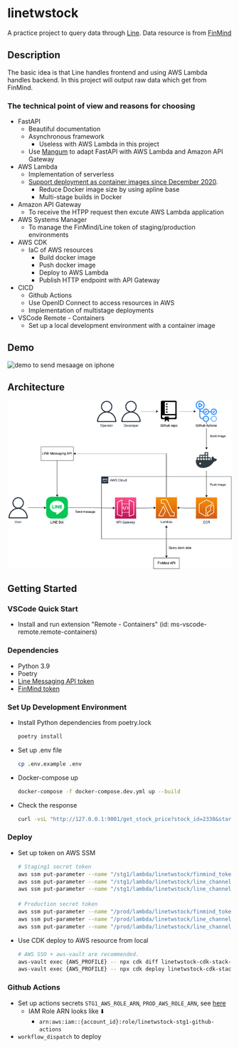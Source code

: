 # linetwstock

A practice project to query data through [Line](https://line.me/). Data resource is from [FinMind](https://github.com/FinMind/FinMind)

## Description

The basic idea is that Line handles frontend and using AWS Lambda handles backend. In this project will output raw data which get from FinMind.

### The technical point of view and reasons for choosing

- FastAPI
  - Beautiful documentation
  - Asynchronous framework
    - Useless with AWS Lambda in this project
  - Use [Mangum](https://github.com/jordaneremieff/mangum) to adapt FastAPI with AWS Lambda and Amazon API Gateway
- AWS Lambda
  - Implementation of serverless
  - [Support deployment as container images since December 2020](https://aws.amazon.com/blogs/aws/new-for-aws-lambda-container-image-support/).
    - Reduce Docker image size by using apline base
    - Multi-stage builds in Docker
- Amazon API Gateway
  - To receive the HTPP request then excute AWS Lambda application
- AWS Systems Manager
  - To manage the FinMind/Line token of staging/production environments
- AWS CDK
  - IaC of AWS resources
    - Build docker image
    - Push docker image
    - Deploy to AWS Lambda
    - Publish HTTP endpoint with API Gateway
- CICD
  - Github Actions
  - Use OpenID Connect to access resources in AWS
  - Implementation of multistage deployments
- VSCode Remote - Containers
  - Set up a local development environment with a container image

## Demo

![demo to send mesaage on iphone](https://user-images.githubusercontent.com/30837573/145703195-626d3eb1-a6cf-485d-b10d-5209ed9b2f38.gif)

## Architecture

![architecture overview](./images/overview.png)

## Getting Started

### VSCode Quick Start

- Install and run extension "Remote - Containers" (id: ms-vscode-remote.remote-containers)

### Dependencies

- Python 3.9
- Poetry
- [Line Messaging API token](https://developers.line.biz/en/services/messaging-api/)
- [FinMind token](https://finmind.github.io/quickstart/)

### Set Up Development Environment

- Install Python dependencies from poetry.lock

    ```bash
    poetry install
    ```

- Set up .env file

    ```bash
    cp .env.example .env
    ```

- Docker-compose up

    ```bash
    docker-compose -f docker-compose.dev.yml up --build
    ```

- Check the response

    ```bash
    curl -vsL "http://127.0.0.1:9001/get_stock_price?stock_id=2330&start_date=2021-12-01"
    ```

### Deploy

- Set up token on AWS SSM

    ```bash
    # Staging1 secret token
    aws ssm put-parameter --name "/stg1/lambda/linetwstock/finmind_token" --value 'secret' --type "SecureString"
    aws ssm put-parameter --name "/stg1/lambda/linetwstock/line_channel_secret" --value 'secret' --type "SecureString"
    aws ssm put-parameter --name "/stg1/lambda/linetwstock/line_channel_access_token" --value 'secret' --type "SecureString"

    # Production secret token
    aws ssm put-parameter --name "/prod/lambda/linetwstock/finmind_token" --value 'secret' --type "SecureString"
    aws ssm put-parameter --name "/prod/lambda/linetwstock/line_channel_secret" --value 'secret' --type "SecureString"
    aws ssm put-parameter --name "/prod/lambda/linetwstock/line_channel_access_token" --value 'secret' --type "SecureString"
    ```

- Use CDK deploy to AWS resource from local

    ```bash
    # AWS SSO + aws-vault are recommended.
    aws-vault exec {AWS_PROFILE} -- npx cdk diff linetwstock-cdk-stack-stg1
    aws-vault exec {AWS_PROFILE} -- npx cdk deploy linetwstock-cdk-stack-stg1
    ```

### Github Actions

- Set up actions secrets `STG1_AWS_ROLE_ARN`, `PROD_AWS_ROLE_ARN`, see [here](https://docs.github.com/en/actions/security-guides/encrypted-secrets)
  - IAM Role ARN looks like ⬇️
    - `arn:aws:iam::{account_id}:role/linetwstock-stg1-github-actions`
- `workflow_dispatch` to deploy
